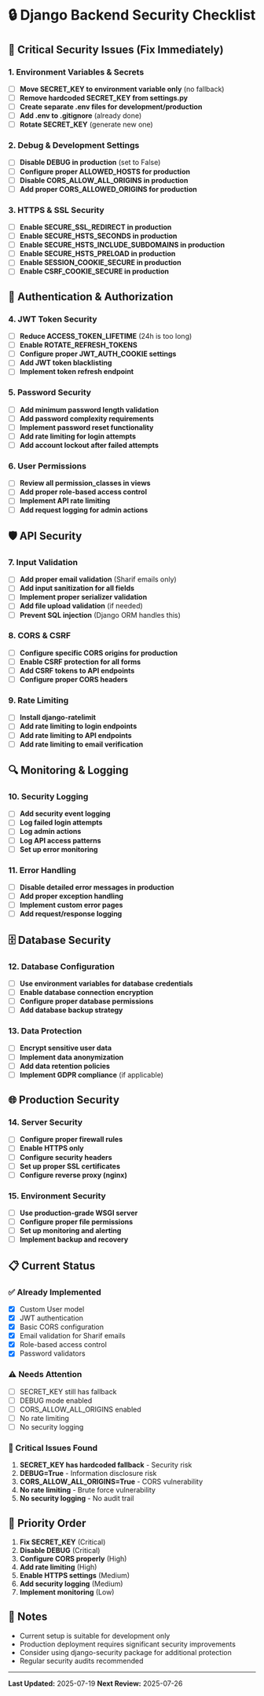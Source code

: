 # 🔒 Django Backend Security Checklist

## 🚨 Critical Security Issues (Fix Immediately)

### 1. Environment Variables & Secrets
- [ ] **Move SECRET_KEY to environment variable only** (no fallback)
- [ ] **Remove hardcoded SECRET_KEY from settings.py**
- [ ] **Create separate .env files for development/production**
- [ ] **Add .env to .gitignore** (already done)
- [ ] **Rotate SECRET_KEY** (generate new one)

### 2. Debug & Development Settings
- [ ] **Disable DEBUG in production** (set to False)
- [ ] **Configure proper ALLOWED_HOSTS for production**
- [ ] **Disable CORS_ALLOW_ALL_ORIGINS in production**
- [ ] **Add proper CORS_ALLOWED_ORIGINS for production**

### 3. HTTPS & SSL Security
- [ ] **Enable SECURE_SSL_REDIRECT in production**
- [ ] **Enable SECURE_HSTS_SECONDS in production**
- [ ] **Enable SECURE_HSTS_INCLUDE_SUBDOMAINS in production**
- [ ] **Enable SECURE_HSTS_PRELOAD in production**
- [ ] **Enable SESSION_COOKIE_SECURE in production**
- [ ] **Enable CSRF_COOKIE_SECURE in production**

## 🔐 Authentication & Authorization

### 4. JWT Token Security
- [ ] **Reduce ACCESS_TOKEN_LIFETIME** (24h is too long)
- [ ] **Enable ROTATE_REFRESH_TOKENS**
- [ ] **Configure proper JWT_AUTH_COOKIE settings**
- [ ] **Add JWT token blacklisting**
- [ ] **Implement token refresh endpoint**

### 5. Password Security
- [ ] **Add minimum password length validation**
- [ ] **Add password complexity requirements**
- [ ] **Implement password reset functionality**
- [ ] **Add rate limiting for login attempts**
- [ ] **Add account lockout after failed attempts**

### 6. User Permissions
- [ ] **Review all permission_classes in views**
- [ ] **Add proper role-based access control**
- [ ] **Implement API rate limiting**
- [ ] **Add request logging for admin actions**

## 🛡️ API Security

### 7. Input Validation
- [ ] **Add proper email validation** (Sharif emails only)
- [ ] **Add input sanitization for all fields**
- [ ] **Implement proper serializer validation**
- [ ] **Add file upload validation** (if needed)
- [ ] **Prevent SQL injection** (Django ORM handles this)

### 8. CORS & CSRF
- [ ] **Configure specific CORS origins for production**
- [ ] **Enable CSRF protection for all forms**
- [ ] **Add CSRF tokens to API endpoints**
- [ ] **Configure proper CORS headers**

### 9. Rate Limiting
- [ ] **Install django-ratelimit**
- [ ] **Add rate limiting to login endpoints**
- [ ] **Add rate limiting to API endpoints**
- [ ] **Add rate limiting to email verification**

## 🔍 Monitoring & Logging

### 10. Security Logging
- [ ] **Add security event logging**
- [ ] **Log failed login attempts**
- [ ] **Log admin actions**
- [ ] **Log API access patterns**
- [ ] **Set up error monitoring**

### 11. Error Handling
- [ ] **Disable detailed error messages in production**
- [ ] **Add proper exception handling**
- [ ] **Implement custom error pages**
- [ ] **Add request/response logging**

## 🗄️ Database Security

### 12. Database Configuration
- [ ] **Use environment variables for database credentials**
- [ ] **Enable database connection encryption**
- [ ] **Configure proper database permissions**
- [ ] **Add database backup strategy**

### 13. Data Protection
- [ ] **Encrypt sensitive user data**
- [ ] **Implement data anonymization**
- [ ] **Add data retention policies**
- [ ] **Implement GDPR compliance** (if applicable)

## 🌐 Production Security

### 14. Server Security
- [ ] **Configure proper firewall rules**
- [ ] **Enable HTTPS only**
- [ ] **Configure security headers**
- [ ] **Set up proper SSL certificates**
- [ ] **Configure reverse proxy (nginx)**

### 15. Environment Security
- [ ] **Use production-grade WSGI server**
- [ ] **Configure proper file permissions**
- [ ] **Set up monitoring and alerting**
- [ ] **Implement backup and recovery**

## 📋 Current Status

### ✅ Already Implemented
- [x] Custom User model
- [x] JWT authentication
- [x] Basic CORS configuration
- [x] Email validation for Sharif emails
- [x] Role-based access control
- [x] Password validators

### ⚠️ Needs Attention
- [ ] SECRET_KEY still has fallback
- [ ] DEBUG mode enabled
- [ ] CORS_ALLOW_ALL_ORIGINS enabled
- [ ] No rate limiting
- [ ] No security logging

### 🔴 Critical Issues Found
1. **SECRET_KEY has hardcoded fallback** - Security risk
2. **DEBUG=True** - Information disclosure risk
3. **CORS_ALLOW_ALL_ORIGINS=True** - CORS vulnerability
4. **No rate limiting** - Brute force vulnerability
5. **No security logging** - No audit trail

## 🎯 Priority Order
1. **Fix SECRET_KEY** (Critical)
2. **Disable DEBUG** (Critical)
3. **Configure CORS properly** (High)
4. **Add rate limiting** (High)
5. **Enable HTTPS settings** (Medium)
6. **Add security logging** (Medium)
7. **Implement monitoring** (Low)

## 📝 Notes
- Current setup is suitable for development only
- Production deployment requires significant security improvements
- Consider using django-security package for additional protection
- Regular security audits recommended

---
**Last Updated:** 2025-07-19
**Next Review:** 2025-07-26 